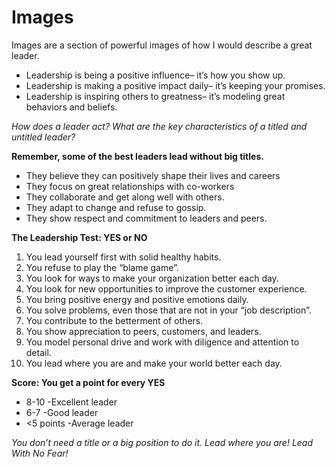 # Images

Images are a section of powerful images of how I would describe a great leader. 

- Leadership is being a positive influence– it’s how you show up.
- Leadership is making a positive impact daily– it’s keeping your promises.
- Leadership is inspiring others to greatness– it’s modeling great behaviors and beliefs.

*How does a leader act? What are the key characteristics of a titled and untitled leader?*

**Remember, some of the best leaders lead without big titles.**

- They believe they can positively shape their lives and careers
- They focus on great relationships with co-workers
- They collaborate and get along well with others.
- They adapt to change and refuse to gossip.
- They show respect and commitment to leaders and peers.

**The Leadership Test:     YES    or    NO**

1. You lead yourself first with solid healthy habits.
2. You refuse to play the “blame game”.
3. You look for ways to make your organization better each day.
4. You look for new opportunities to improve the customer experience.
5. You bring positive energy and positive emotions daily.
6. You solve problems, even those that are not in your “job description”.
7. You contribute to the betterment of others.
8. You show appreciation to peers, customers, and leaders.
9. You model personal drive and work with diligence and attention to detail.
10. You lead where you are and make your world better each day.

**Score: You get a point for every YES**

- 8-10 -Excellent leader
- 6-7 -Good leader
- <5 points -Average leader

*You don’t need a title or a big position to do it. Lead where you are! Lead With No Fear!*
